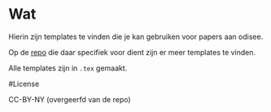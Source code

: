 # Wat

Hierin zijn templates te vinden die je kan gebruiken voor papers aan odisee.

Op de [repo](https://github.com/Haroenv/templates) die daar specifiek voor dient zijn er meer templates te vinden.

Alle templates zijn in `.tex` gemaakt.

#License

CC-BY-NY (overgeerfd van de repo)